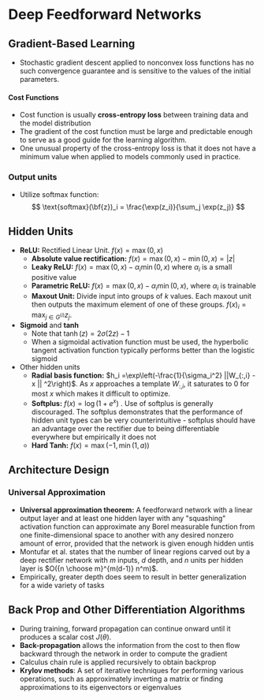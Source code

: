 # Deep Feedforward Networks

## Gradient-Based Learning

- Stochastic gradient descent applied to nonconvex loss functions has no such convergence guarantee and is sensitive to the values of the initial parameters. 

#### Cost Functions

- Cost function is usually **cross-entropy loss** between training data and the model distribution
- The gradient of the cost function must be large and predictable enough to serve as a good guide for the learning algorithm.
- One unusual property of the cross-entropy loss is that it does not have a minimum value when applied to models commonly used in practice.

### Output units

- Utilize softmax function:
  $$
  \text{softmax}(\bf{z})_i = \frac{\exp(z_i)}{\sum_j \exp(z_j)}
  $$






## Hidden Units

- **ReLU:** Rectified Linear Unit. $f(x) = \max(0,x)$
  - **Absolute value rectification:** $f(x) = \max(0,x) - \min(0,x) = |z|$
  - **Leaky ReLU:** $f(x) = \max(0,x) - \alpha_i \min(0,x)$ where $\alpha_i$ is a small positive value
  - **Parametric ReLU:** $f(x) = \max(0,x) - \alpha_i \min(0,x)$, where $\alpha_i$ is trainable
  - **Maxout Unit:** Divide input into groups of $k$ values. Each maxout unit then outputs the maximum element of one of these groups. $f(x)_i = \max_{j\in G^{(i)}} z_j$.
- **Sigmoid** and **tanh**
  - Note that $\tanh(z) = 2\sigma(2z) - 1$
  - When a sigmoidal activation function must be used, the hyperbolic tangent activation function typically performs better than the logistic sigmoid
- Other hidden units
  - **Radial basis function:** $h_i =\exp\left(-\frac{1}{\sigma_i^2} ||W_{:,i} - x || ^2\right)$. As $x$ approaches a template $W_{:,i}$, it saturates to 0 for most $x$ which makes it difficult to optimize. 
  - **Softplus:** $f(x) = \log(1+e^x)$ . Use of softplus is generally discouraged. The softplus demonstrates that the performance of hidden unit types can be very counterintuitive - softplus should have an advantage over the rectifier due to being differentiable everywhere but empirically it does not
  - **Hard Tanh:** $f(x) = \max(-1, \min(1,a))$

## Architecture Design

### Universal Approximation

- **Universal approximation theorem:** A feedforward network with a linear output layer and at least one hidden layer with any "squashing" activation function can approximate any Borel measurable function from one finite-dimensional space to another with any desired nonzero amount of error, provided that the network is given enough hidden untis
- Montufar et al. states that the number of linear regions carved out by a deep rectifier network with $m$ inputs, $d$ depth, and $n$ units per hidden layer is $O({n \choose m}^{m(d-1)} n^m)$.
- Empirically, greater depth does seem to result in better generalization for a wide variety of tasks

## Back Prop and Other Differentiation Algorithms

- During training, forward propagation can continue onward until it produces a scalar cost $J(\theta)$. 
- **Back-propagation** allows the information from the cost to then flow backward through the network in order to compute the gradient
- Calculus chain rule is applied recursively to obtain backprop
- **Krylov methods**: A set of iterative techniques for performing various operations, such as approximately inverting a matrix or finding approximations to its eigenvectors or eigenvalues



